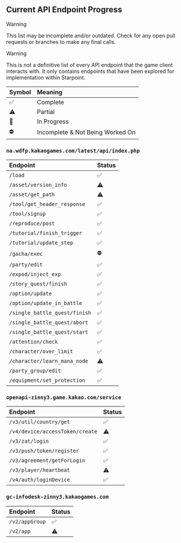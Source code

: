 ## Current API Endpoint Progress
> [!WARNING]
> This list may be incomplete and/or outdated. Check for any open pull requests or branches to make any final calls.

> [!WARNING]
> This is not a definitive list of every API endpoint that the game client interacts with. It only contains endpoints that have been explored for implementation within Starpoint.

Symbol | Meaning
:------- | :-------
:white_check_mark: | Complete
:warning: | Partial
:construction: | In Progress
:no_entry: | Incomplete & Not Being Worked On

### ``na.wdfp.kakaogames.com/latest/api/index.php``
Endpoint | Status
:------- | :-------
``/load`` | :white_check_mark:
``/asset/version_info`` | :warning:
``/asset/get_path`` | :warning:
``/tool/get_header_response`` | :white_check_mark:
``/tool/signup`` | :white_check_mark:
``/reproduce/post`` | :white_check_mark:
``/tutorial/finish_trigger`` | :white_check_mark:
``/tutorial/update_step`` | :white_check_mark:
``/gacha/exec`` | :no_entry:
``/party/edit`` | :white_check_mark:
``/expod/inject_exp`` | :white_check_mark:
``/story_quest/finish`` | :white_check_mark:
``/option/update`` | :white_check_mark:
``/option/update_in_battle`` | :white_check_mark:
``/single_battle_quest/finish`` | :white_check_mark:
``/single_battle_quest/abort`` | :white_check_mark:
``/single_battle_quest/start`` | :white_check_mark:
``/attention/check`` | :white_check_mark:
``/character/over_limit`` | :white_check_mark:
``/character/learn_mana_node`` | :warning:
``/party_group/edit`` | :white_check_mark:
``/equipment/set_protection`` | :white_check_mark:

### ``openapi-zinny3.game.kakao.com/service``
Endpoint | Status
:------- | :-------
``/v3/util/country/get`` | :white_check_mark:
``/v4/device/accessToken/create`` | :warning:
``/v3/zat/login`` | :white_check_mark:
``/v3/push/token/register`` | :white_check_mark:
``/v3/agreement/getForLogin`` | :white_check_mark:
``/v3/player/heartbeat`` | :warning:
``/v4/auth/loginDevice`` | :white_check_mark:

### ``gc-infodesk-zinny3.kakaogames.com``
Endpoint | Status
:------- | :-------
``/v2/appGroup`` | :white_check_mark:
``/v2/app`` | :warning: